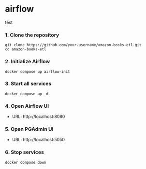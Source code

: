 # airflow
test


### 1. Clone the repository
```
git clone https://github.com/your-username/amazon-books-etl.git
cd amazon-books-etl
```
### 2. Initialize Airflow

```
docker compose up airflow-init
```

### 3. Start all services

```
docker compose up -d
```

### 4. Open Airflow UI

- URL: http://localhost:8080



### 5. Open PGAdmin UI

- URL: http://localhost:5050

### 6. Stop services

```
docker compose down
```